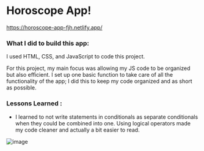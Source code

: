 # Horoscope App!
https://horoscope-app-fjh.netlify.app/

### What I did to build this app:

I used HTML, CSS, and JavaScript to code this project.

For this project, my main focus was allowing my JS code to be organized but also efficient. I set up one basic function to take care of all the functionality of the app; I did this to keep my code organized and as short as possible.

### Lessons Learned :

- I learned to not write statements in conditionals as separate conditionals when they could be combined into one. Using logical operators made my code cleaner and actually a bit easier to read.

![image](https://github.com/fjh321/Horoscope-App/assets/64885403/e2a0bd13-a402-4c06-8d98-7b9b80cf76bd)

